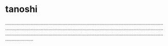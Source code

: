 # tanoshi
..........................................................................................................................................................................................................................................................................................................................................................................................................